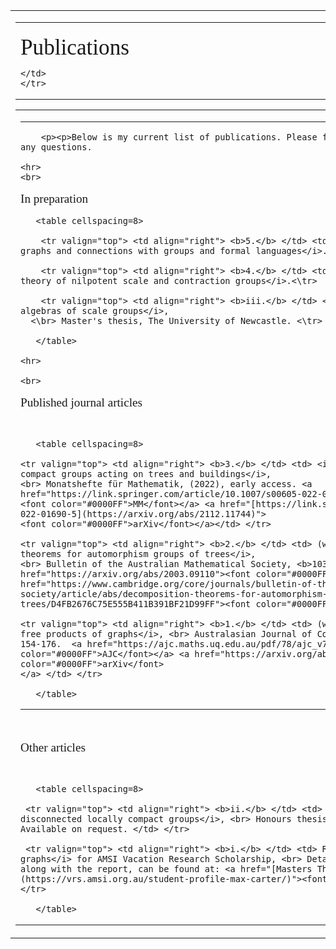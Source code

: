 <html>

<head>

<title>Publications</title>

</head>

<head>
<script type="text/javascript"
src="https://cdnjs.cloudflare.com/ajax/libs/mathjax/2.7.1/MathJax.js?config=TeX-AMS_HTML">
</script>
</head>

<body>
<table align="center"><tr><td>

<font face="georgia">
<table cellspacing=0 cellpadding=0 border=0>
    <tr>
	<td nowrap width=790>
	    <br>
	 <font style="font-size:220%">Publications</font>

	</td>
    </tr>
</table>
<table cellspacing=0 cellpadding=0 border=0>
    <tr>
	<td width=815>
<hr noshade size=3>

		<p><p>Below is my current list of publications. Please feel free to contact me if you have any questions.

    <hr>
	<br>

<font style="font-size:120%">In preparation</font>
<br>

       <table cellspacing=8>
	
        <tr valign="top"> <td align="right"> <b>5.</b> </td> <td> <i>Edge colourings of infinite graphs and connections with groups and formal languages</i>.<\tr>
      
        <tr valign="top"> <td align="right"> <b>4.</b> </td> <td> <i>The unitary representation theory of nilpotent scale and contraction groups</i>.<\tr>

        <tr valign="top"> <td align="right"> <b>iii.</b> </td> <td> <i>Representations and group algebras of scale groups</i>, 
      <\br> Master's thesis, The University of Newcastle. <\tr>
	      
       </table>

    <hr>
	      
    <br>


<font style="font-size:120%">Published journal articles</font>
	      
<br>

       <table cellspacing=8>
  
	<tr valign="top"> <td align="right"> <b>3.</b> </td> <td> <i>Homomorphic images of locally compact groups acting on trees and buildings</i>,
    <br> Monatshefte für Mathematik, (2022), early access. <a href="https://link.springer.com/article/10.1007/s00605-022-01690-5">
	<font color="#0000FF">MM</font></a> <a href="[https://link.springer.com/article/10.1007/s00605-022-01690-5](https://arxiv.org/abs/2112.11744)">
	<font color="#0000FF">arXiv</font></a></td> </tr>
	
	<tr valign="top"> <td align="right"> <b>2.</b> </td> <td> (with G. Willis) <i>Decomposition theorems for automorphism groups of trees</i>,
    <br> Bulletin of the Australian Mathematical Society, <b>103(1)</b>, (2021), 104-112. <a href="https://arxiv.org/abs/2003.09110"><font color="#0000FF">arXiv</font></a> <a href="https://www.cambridge.org/core/journals/bulletin-of-the-australian-mathematical-society/article/abs/decomposition-theorems-for-automorphism-groups-of-trees/D4FB2676C75E555B411B391BF21D99FF"><font color="#0000FF">BAMS</font></a></td> </tr>
	
	<tr valign="top"> <td align="right"> <b>1.</b> </td> <td> (with S. Tornier and G. Willis) <i>On free products of graphs</i>, <br> Australasian Journal of Combinatorics, <b>78(1)</b>, (2020), 154-176.  <a href="https://ajc.maths.uq.edu.au/pdf/78/ajc_v78_p154.pdf"><font color="#0000FF">AJC</font></a> <a href="https://arxiv.org/abs/2002.10639"><font color="#0000FF">arXiv</font>
	</a> </td> </tr>
  
       </table>
    
<hr>
  
<br> 
  
<font style="font-size:120%">Other articles</font>
  
<br>

       <table cellspacing=8>
	
	 <tr valign="top"> <td align="right"> <b>ii.</b> </td> <td> <i>Two properties of totally disconnected locally compact groups</i>, <br> Honours thesis, The University of Newcastle, 2020. Available on request. </td> </tr>
	
	 <tr valign="top"> <td align="right"> <b>i.</b> </td> <td> Report on <i>Free products of graphs</i> for AMSI Vacation Research Scholarship, <br> Details of the scholarship and project, along with the report, can be found at: <a href="[Masters Thesis GS Final.pdf](https://vrs.amsi.org.au/student-profile-max-carter/)"><font color="#0000FF">pdf</font></a></td> </tr>
  
       </table>

</td>
</tr>

</table>

<!-- end #footer -->
</font>
</tr>
	    
</td>
		
</table>
		
</body>

</html>
